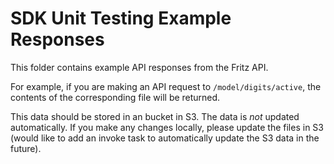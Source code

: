 # SDK Unit Testing Example Responses

This folder contains example API responses from the Fritz API.

For example, if you are making an API request to `/model/digits/active`, the contents of the corresponding file will be returned.

This data should be stored in an bucket in S3. The data is _not_ updated automatically. If you make any changes locally, please update the files in S3 (would like to add an invoke task to automatically update the S3 data in the future).
